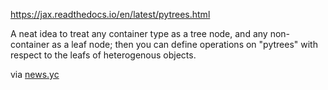 https://jax.readthedocs.io/en/latest/pytrees.html

A neat idea to treat any container type as a tree node, and any non-container as a leaf node; then you can define operations on "pytrees" with respect to the leafs of heterogenous objects.

via [news.yc](https://news.ycombinator.com/item?id=36029368)